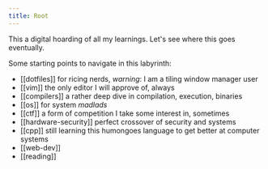 ```yaml
---
title: Root
---
```


This a digital hoarding of all my learnings. Let's see where this goes eventually.

Some starting points to navigate in this labyrinth:
- [[dotfiles]] for ricing nerds, _warning_: I am a tiling window manager user
- [[vim]] the only editor I will approve of, always
- [[compilers]] a rather deep dive in compilation, execution, binaries
- [[os]] for system _madlads_
- [[ctf]] a form of competition I take some interest in, sometimes
- [[hardware-security]] perfect crossover of security and systems
- [[cpp]] still learning this humongoes language to get better at computer systems
- [[web-dev]]
- [[reading]]
